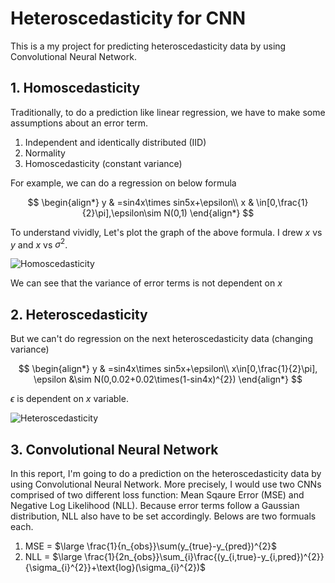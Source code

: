 # Heteroscedasticity for CNN
This is a my project for predicting heteroscedasticity data by using Convolutional Neural Network.

## 1. Homoscedasticity 
Traditionally, to do a prediction like linear regression, we have to make some assumptions about an error term.
1. Independent and identically distributed (IID)
2. Normality
3. Homoscedasticity (constant variance)

For example, we can do a regression on below formula

$$
\begin{align*}
y & =sin4x\times sin5x+\epsilon\\
x & \in[0,\frac{1}{2}\pi],\epsilon\sim N(0,1)
\end{align*}
$$

To understand vividly, Let's plot the graph of the above formula. I drew $x$ vs $y$ and $x$ vs $\sigma^{2}$.


![Homoscedasticity](https://user-images.githubusercontent.com/90128043/222947159-fb45cc01-7342-44b4-bb38-a2bc8e5f4f5a.jpg)


We can see that the variance of error terms is not dependent on $x$

## 2. Heteroscedasticity 

But we can't do regression on the next heteroscedasticity data (changing variance) 

$$
\begin{align*}
y & =sin4x\times sin5x+\epsilon\\
x\in[0,\frac{1}{2}\pi], \epsilon &\sim N(0,0.02+0.02\times(1-sin4x)^{2})
\end{align*}
$$

$\epsilon$ is dependent on $x$ variable. 


![Heteroscedasticity](https://user-images.githubusercontent.com/90128043/222947165-3ca5df54-5ff8-432c-9cde-3a2f6785850a.jpg)

## 3. Convolutional Neural Network

In this report, I'm going to do a prediction on the heteroscedasticity data by using Convolutional Neural Network. More precisely, I would use two CNNs comprised of two different loss function: Mean Sqaure Error (MSE) and Negative Log Likelihood (NLL). Because error terms follow a Gaussian distribution, NLL also have to be set accordingly. Belows are two formuals each.

1. MSE = $\large \frac{1}{n_{obs}}\sum(y_{true}-y_{pred})^{2}$
2. NLL = $\large \frac{1}{2n_{obs}}\sum_{i}\frac{(y_{i,true}-y_{i,pred})^{2}}{\sigma_{i}^{2}}+\text{log}(\sigma_{i}^{2})$
